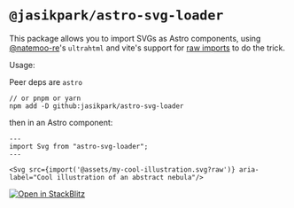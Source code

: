 # `@jasikpark/astro-svg-loader`

This package allows you to import SVGs as Astro components, using [@natemoo-re](https://github.com/natemoo-re)'s `ultrahtml` and vite's support for [raw imports](https://vitejs.dev/guide/assets.html#importing-asset-as-string) to do the trick.

Usage:

Peer deps are `astro`

```
// or pnpm or yarn
npm add -D github:jasikpark/astro-svg-loader
```

then in an Astro component:


```astro
---
import Svg from "astro-svg-loader";
---

<Svg src={import('@assets/my-cool-illustration.svg?raw')} aria-label="Cool illustration of an abstract nebula"/>
```

[![Open in StackBlitz](https://developer.stackblitz.com/img/open_in_stackblitz.svg)](https://stackblitz.com/github/jasikpark/astro-svg-loader/)

